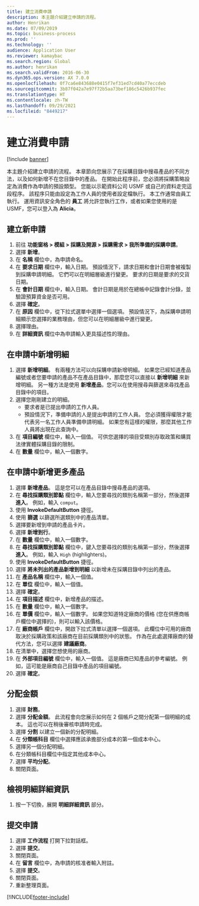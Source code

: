 ```yaml
---
title: 建立消費申請
description: 本主題介紹建立申請的流程。
author: Henrikan
ms.date: 07/09/2019
ms.topic: business-process
ms.prod: ''
ms.technology: ''
audience: Application User
ms.reviewer: kamaybac
ms.search.region: Global
ms.author: henrikan
ms.search.validFrom: 2016-06-30
ms.dyn365.ops.version: AX 7.0.0
ms.openlocfilehash: 0f7ca6e843688e0415f7ef31ed7cd40a77eccdeb
ms.sourcegitcommit: 3b87f042a7e97f72b5aa73bef186c5426b937fec
ms.translationtype: HT
ms.contentlocale: zh-TW
ms.lasthandoff: 09/29/2021
ms.locfileid: "8449217"
---
```

# <a name="create-a-requisition-for-consumption"></a>建立消費申請

[!include [banner](../../includes/banner.md)]

本主題介紹建立申請的流程。 本章節向您展示了在採購目錄中搜尋產品的不同方法，以及如何新增不在您目錄中的產品。 在開始此程序前，您必須將採購策略設定為消費作為申請的預設類型。 您能以示範資料公司 USMF 或自己的資料走完這段程序。 該程序只能由設定為工作人員的使用者設定檔執行。 本工作通常由員工執行。 運用資訊安全角色的 **員工** 將允許您執行工作，或者如果您使用的是 USMF，您可以登入為 **Alicia**。


## <a name="create-a-new-requisition"></a>建立新申請
1. 前往 **功能窗格 > 模組 > 採購及開源 > 採購需求 > 我所準備的採購申請**。
2. 選擇 **新增**。
3. 在 **名稱** 欄位中，為申請命名。
4. 在 **要求日期** 欄位中，輸入日期。 預設情況下，請求日期和會計日期會被複製到採購申請明細。 它們可以在明細層級進行變更。 要求的日期是要求的交貨日期。  
5. 在 **會計日期** 欄位中，輸入日期。 會計日期是用於在總帳中記錄會計分錄，並驗證預算資金是否可用。  
6. 選擇 **確定**。
7. 在 **原因** 欄位中，從下拉式選單中選擇一個選項。 預設情況下，為採購申請明細顯示您選擇的業務理由，但您可以在明細層級中進行變更。  
8. 選擇理由。
9. 在 **詳細資訊** 欄位中為申請輸入更具描述性的理由。

## <a name="add-a-line-to-the-requisition"></a>在申請中新增明細
1. 選擇 **新增明細**。 有兩種方法可以向採購申請新增明細。 如果您已經知道產品編號或者您要申請的產品不在產品目錄中，那麼您可以直接以 **新增明細** 來新增明細。 另一種方法是使用 **新增產品**，您可以在使用搜尋與篩選來尋找產品目錄中的項目。    
2. 選擇您剛剛建立的明細。
    - 要求者是已提出申請的工作人員。   
    - 預設情況下，準備申請的人是提出申請的工作人員。 您必須獲得權限才能代表另一名工作人員準備申請明細。 如果您有這樣的權限，那麼其他工作人員將出現在此查詢中。  
3. 在 **項目編號** 欄位中，輸入一個值。 可供您選擇的項目受類別存取政策和購買法律實體採購目錄的限制。   
4. 在 **數量** 欄位中，輸入一個數字。

## <a name="add-more-products-to-the-requisition"></a>在申請中新增更多產品
1. 選擇 **新增產品**。 這是您可以在產品目錄中搜尋產品的選項。    
2. 在 **尋找採購類別節點** 欄位中，輸入您要尋找的類別名稱第一部分，然後選擇 **進入**。 例如，輸入 `comput`。  
3. 使用 **InvokeDefaultButton** 捷徑。
4. 使用 **篩選** 以篩選所選類別中的產品清單。
5. 選擇要新增到申請的產品卡片。
6. 選擇 **新增到行**。
7. 在 **數量** 欄位中，輸入一個數字。
8. 在 **尋找採購類別節點** 欄位中，鍵入您要尋找的類別名稱第一部分，然後選擇 **進入**。 例如，輸入 `High` (highlighters)。  
9. 使用 **InvokeDefaultButton** 捷徑。
10. 選擇 **將未列出的產品新增到明細** 以新增未在採購目錄中列出的產品。
11. 在 **產品名稱** 欄位中，輸入一個值。
12. 在 **單位** 欄位中，輸入一個值。
13. 選擇 **確定**。
14. 在 **項目描述** 欄位中，新增產品的描述。
15. 在 **數量** 欄位中，輸入一個數字。
16. 在 **單價** 欄位中，輸入一個數字。 如果您知道特定廠商的價格 (您在供應商帳戶欄位中選擇的)，則可以輸入該價格。   
17. 在 **廠商帳戶** 欄位中，開啟下拉式清單以選擇一個選項。 此欄位中可用的廠商取決於採購政策和該廠商在目前採購類別中的狀態。 作為在此處選擇廠商的替代方法，您可以選擇 **建議廠商**。    
18. 在清單中，選擇您想使用的廠商。
19. 在 **外部項目編號** 欄位中，輸入一個值。 這是廠商已知產品的參考編號。 例如，這可能是廠商自己目錄中產品的項目編號。  
20. 選擇 **確定**。

## <a name="distribute-amounts"></a>分配金額
1. 選擇 **財務**。
2. 選擇 **分配金額**。 此流程會向您展示如何在 2 個帳戶之間分配第一個明細的成本。 這也可以在稍後審核申請時完成。  
3. 選擇 **分割** 以建立一個新的分配明細。
4. 在 **分類帳科目** 欄位中選擇應該承擔部分成本的第一個成本中心。
5. 選擇另一個分配明細。
6. 在分類帳科目欄位中指定其他成本中心。
7. 選擇 **平均分配**。
8. 關閉頁面。

## <a name="view-line-details"></a>檢視明細詳細資訊
1. 按一下切換，展開 **明細詳細資訊** 部分。

## <a name="submit-the-requisition"></a>提交申請
1. 選擇 **工作流程** 打開下拉對話框。
2. 選擇 **提交**。
3. 關閉頁面。
4. 在 **留言** 欄位中，為申請的核准者輸入附註。
5. 選擇 **提交**。
6. 關閉頁面。
7. 重新整理頁面。



[!INCLUDE[footer-include](../../../includes/footer-banner.md)]